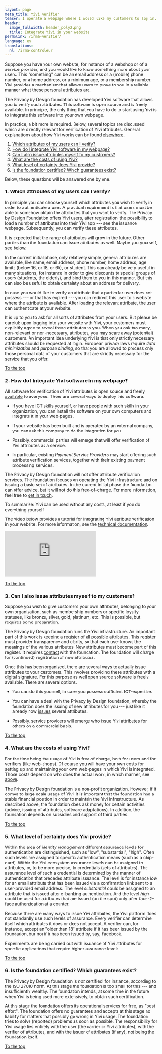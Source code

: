 ```yaml
---
layout: page
meta_title: Yivi verifier
teaser: I operate a webpage where I would like my customers to log in. How can I do that with Yivi? What are the costs?
header:
  image_fullwidth: header_poly2.png
  title: Integrate Yivi in your website
permalink: /irma-verifier/
language: en
translations:
  nl: /irma-controleur
---
```


<a name="top"></a>Suppose you have your own website, for instance of a
webshop or of a service provider, and you would like to know something
more about your users. This "something" can be an email address or a
(mobile) phone number, or a home address, or a minimum age, or a
membership number. Yivi provides a mechanism that allows users to
prove to you in a reliable manner what these personal attributes are.

The Privacy by Design foundation has developed Yivi software that
allows you to verify such attributes. This software is open source and
is freely available. In principle, the only thing that you have to do
to start using Yivi is to integrate this software into your own
webpage.

In practice, a bit more is required. Below, several topics are
discussed which are directly relevant for verification of Yivi
attributes. General explanations about how Yivi works can be found
[elsewhere](/irma-explanation).

 1. [Which attributes of my users can I verify?](#whichattributen)
 2. [How do I integrate Yivi software in my webpage?](#software)
 3. [Can I also issue attributes myself to my customers?](#issue)
 4. [What are the costs of using Yivi?](#costs)
 5. [What level of certainty does Yivi provide?](#level)
 6. [Is the foundation certified? Which guarantees exist?](#certification)

Below, these questions will be answered one by one.

### <a name="whichattributen"></a>1. Which attributes of my users can I verify?

In principle you can choose yourself which attributes you wish to
verify in order to authenticate a user. A practical requirement is
that users must be able to somehow obtain the attributes that you want
to verify. The Privacy by Design Foundation offers Yivi users, after
registration, the possibility to load a number of attributes into
their Yivi app --- see the [issuance](/issuance)
webpage. Subsequently, you can verify these attributes.

It is expected that the range of attributes will grow in the future.
Other parties than the foundation can issue attributes as well.
Maybe you yourself, see [below](#issue).

In the current initial phase, only relatively simple, general
attributes are available, like name, email address, phone number, home
address, age limits (below 16, or 18, or 65), or student. This can
already be very useful in many situations, for instance in order to
give discounts to special groups of users (students, the elderly), and
bind them to you in this manner. But this can also be useful to obtain
certainty about an address for delivery.

In case you would like to verify an attribute that a particular user
does not possess --- or that has expired --- you can redirect this
user to a website where the attribute is available. After loading the
relevant attribute, the user can authenticate at your website.

It is up to you to ask for all sorts of attributes from your users.
But please be careful: upon logging into your website with Yivi, your
customers must explicitly agree to reveal these attributes to you.
When you ask too many, non-relevant or non-necessary, attributes, you
may scare away (potential) customers. An important idea underlying
Yivi is that only strictly necessary attributes should be requested at
login. European privacy laws require *data minimization* and
*purpose binding*, so that you are allowed to process only those
personal data of your customers that are strictly necessary for the
service that you offer.

[To the top](#top)

### <a name="software"></a>2. How do I integrate Yivi software in my webpage?

All software for verification of Yivi attributes is open source and
freely [available](https://credentials.github.io/) to everyone. There
are several ways to deploy this software.

 * If you have ICT skills yourself, or have people with such skills in
   your organization, you can install the software on your own
   computers and integrate it in your web-pages.

 * If your website has been built and is operated by an external
   company, you can ask this company to do the integration for you.

 * Possibly, commercial parties will emerge that will offer
   verification of Yivi attributes as a service.

 * In particular, existing *Payment Service Providers* may start
   offering such attribute verification services, together with their
   existing payment processing services.

The Privacy by Design foundation will not offer attribute verification
services. The foundation focuses on operating the Yivi infrastructure
and on issuing a basic set of attributes. In the current initial phase
the foundation can offer advice, but it will not do this
free-of-charge. For more information, feel free to [get in
touch](/contact-en).

To summarize: Yivi can be used without any costs, at least if you do
everything yourself.

The video below provides a tutorial for integrating Yivi attribute
verification in your website. For more information, see the
[technical documentation](/documentation).

<div class="flex-video widescreen vimeo" style="display: block;">
  <iframe src="https://www.youtube-nocookie.com/embed/5aYQ2N7KR3c" frameborder="0" allowfullscreen></iframe>
</div>

[To the top](#top)

### <a name="issue"></a>3. Can I also issue attributes myself to my customers?

Suppose you wish to give customers your own attributes, belonging to
your own organization, such as membership numbers or specific loyalty
statuses, like bronze, silver, gold, platinum, etc. This is possible,
but requires some preparation.

The Privacy by Design foundation runs the Yivi infrastructure. An
important part of this work is keeping a register of all possible
attributes. This register must provider transparency and clarity,
so that each user knows the meanings of the various attributes.
New attributes must become part of this register. It requires
[contact](/contact-en) with the foundation. The foundation will
charge for (continued) registration of new attributes.

Once this has been organized, there are several ways to actually issue
attributes to your customers. This involves providing these attributes
with a digital signature. For this purpose as well open source software
is freely available. There are several options.

 * You can do this yourself, in case you possess sufficient
   ICT-expertise.

 * You can have a deal with the Privacy by Design foundation, whereby
   the foundation does the issuing of new attributes for you --- just
   like it already now [issues](/issuance) several attributes.

 * Possibly, service providers will emerge who issue Yivi attributes
   for others on a commercial basis.

[To the top](#top)


### <a name="costs"></a>4. What are the costs of using Yivi?

For the time being the usage of Yivi is free of charge, both for users
and for verifiers (like web-shops). Of course you will have your own
costs for setting up and maintaining your own web-pages in which Yivi
is integrated. Those costs depend on who does the actual work, in
which manner, see [above](#software).

The Privacy by Design foundation is a non-profit
organization. However, if it comes to large scale usage of Yivi, it is
important that the foundation has a stable financial position in order
to maintain the Yivi infrastructure. As described above, the
foundation does ask money for certain activities (advice, issuing of
attributes, software adaptations). In addition, the foundation depends
on subsidies and support of third parties.

[To the top](#top)


### <a name="level"></a>5. What level of certainty does Yivi provide?

Within the area of *identity management* different assurance levels
for authentication are distinguished, such as "low", "substantial",
"high". Often such levels are assigned to specific authentication
means (such as a chip-card).  Within the Yivi ecosystem assurance
levels can be assigned to attributes, or, to be more precise, to
credentials (sets of attributes). The assurance level of such a
credential is determined by the manner of authentication that precedes
attribute issuance. The level is for instance *low* for an email
attribute that has been issued via a confirmation link sent to a
user-provided email address. The level *substantial* could be assigned
to an attribute that is issued after e-banking authentication. And the
level *high* could be used for attributes that are issued (on the
spot) only after face-2-face authentication at a counter.

Because there are many ways to issue Yivi attributes, the Yivi
platform does not standardly use such levels of assurance. Every
verifier can determine itself which attributes it does or does not
accept. A verifier can, for instance, accept an "older than 18"
attribute if it has been issued by the foundation, but not if it has
been issued by, say, Facebook.

Experiments are being carried out with issuance of Yivi attributes
for specific applications that require higher assurance levels.



[To the top](#top)


### <a name="certification"></a>6. Is the foundation certified? Which guarantees exist?

The Privacy by Design foundation is *not* certified, for instance,
according to the ISO 27010 norm. At this stage the foundation is too
small for this --- and insufficiently wealthy. The foundation intends,
at some time in the future when Yivi is being used more extensively,
to obtain such certification.

At this stage the foundation offers its operational services for free,
as "best effort". The foundation offers no guarantees and accepts at
this stage no liability for matters that possibly go wrong in Yivi
usage. The foundation tries to solve (reported) problems as soon as
possible. The responsibility for Yivi usage lies entirely with the
user (the carrier or Yivi attributes), with the verifier of
attributes, and with the issuer of attributes (if any), not being the
foundation itself.

[To the top](#top)
